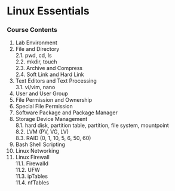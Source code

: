 # Linux Essentials

### Course Contents
1. Lab Environment  
2. File and Directory  
    2.1. pwd, cd, ls  
    2.2. mkdir, touch  
    2.3. Archive and Compress  
    2.4. Soft Link and Hard Link  
3. Text Editors and Text Processing  
    3.1. vi/vim, nano
4. User and User Group
5. File Permission and Ownership  
6. Special File Permission  
7. Software Package and Package Manager  
8. Storage Device Management  
    8.1. hard disk, partition table, partition, file system, mountpoint  
    8.2. LVM (PV, VG, LV)  
    8.3. RAID (0, 1, 10, 5, 6, 50, 60)
9. Bash Shell Scripting  
10. Linux Networking  
11. Linux Firewall  
    11.1. Firewalld  
    11.2. UFW  
    11.3. ipTables  
    11.4. nfTables  
